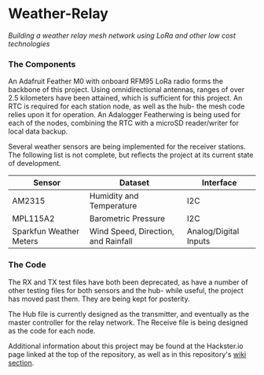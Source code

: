 # Weather-Relay
*Building a weather relay mesh network using LoRa and other low cost technologies*

### The Components
An Adafruit Feather M0 with onboard RFM95 LoRa radio forms the backbone of this project. Using omnidirectional antennas, ranges of over 2.5 kilometers have been attained, which is sufficient for this project. An RTC is required for each station node, as well as the hub- the mesh code relies upon it for operation. An Adalogger Featherwing is being used for each of the nodes, combining the RTC with a microSD reader/writer for local data backup.

Several weather sensors are being implemented for the receiver stations. The following list is not complete, but reflects the project at its current state of development.

Sensor | Dataset | Interface
--- | --- | ---
AM2315 | Humidity and Temperature | I2C
MPL115A2 | Barometric Pressure | I2C
Sparkfun Weather Meters | Wind Speed, Direction, and Rainfall | Analog/Digital Inputs

### The Code
The RX and TX test files have both been deprecated, as have a number of other testing files for both sensors and the hub- while useful, the project has moved past them. They are being kept for posterity.

The Hub file is currently designed as the transmitter, and eventually as the master controller for the relay network. The Receive file is being designed as the code for each node. 

Additional information about this project may be found at the Hackster.io page linked at the top of the repository, as well as in this repository's [wiki section](https://github.com/jcurfman/Weather-Relay/wiki). 
